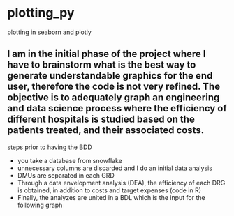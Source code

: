 # plotting_py
plotting in seaborn and plotly

## I am in the initial phase of the project where I have to brainstorm what is the best way to generate understandable graphics for the end user, therefore the code is not very refined. The objective is to adequately graph an engineering and data science process where the efficiency of different hospitals is studied based on the patients treated, and their associated costs.

steps prior to having the BDD
- you take a database from snowflake
- unnecessary columns are discarded and I do an initial data analysis
- DMUs are separated in each GRD
- Through a data envelopment analysis (DEA), the efficiency of each DRG is obtained, in addition to costs and target expenses (code in R)
- Finally, the analyzes are united in a BDL which is the input for the following graph
